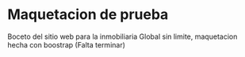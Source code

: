 # Maquetacion de prueba 
Boceto del sitio web para la inmobiliaria Global sin limite, maquetacion hecha con boostrap (Falta terminar)

